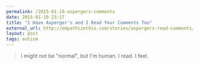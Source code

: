 ```yaml
---
permalink: /2015-01-10-aspergers-comments
date: 2015-01-10 23:17
title: "I Have Asperger's and I Read Your Comments Too"
external_url: http://empathizethis.com/stories/aspergers-read-comments/
layout: post
tags: autism
---
```


>I might not be "normal", but I'm human. I read. I feel.